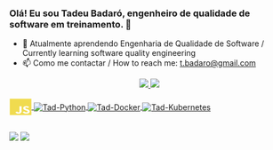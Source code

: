 ### Olá! Eu sou Tadeu Badaró, engenheiro de qualidade de software em treinamento. 👋


- 🌱 Atualmente aprendendo Engenharia de Qualidade de Software / Currently learning software quality engineering 
- 📫 Como me contactar / How to reach me: t.badaro@gmail.com

<div align="center">
  <a href="https://github.com/tbadaro">
  <img height="150em" src="https://github-readme-stats.vercel.app/api?username=tbadaro&show_icons=true&theme=ayu-mirage&include_all_commits=true&count_private=true"/>
  <img height="150em" src="https://github-readme-stats.vercel.app/api/top-langs/?username=tbadaro&layout=compact&langs_count=7&theme=ayu-mirage"/>
</div>
  <div style="display: inline_block"><br>
  <img align="center" alt="Tad-Js" height="30" width="40" src="https://raw.githubusercontent.com/devicons/devicon/master/icons/javascript/javascript-plain.svg">
  <img align="center" alt="Tad-Python" height="30" width="40" src="https://cdn.jsdelivr.net/gh/devicons/devicon/icons/python/python-original.svg">
  <img align="center" alt="Tad-Docker" height="30" width="40" src="https://cdn.jsdelivr.net/gh/devicons/devicon/icons/docker/docker-original.svg">
  <img align="center" alt="Tad-Kubernetes" height="30" width="40" src="https://cdn.jsdelivr.net/gh/devicons/devicon/icons/kubernetes/kubernetes-plain.svg">
</div>
  
  ##
  
<div> 
  <a href = "mailto:t.badaro@gmail.com"><img src="https://img.shields.io/badge/-Gmail-%23333?style=for-the-badge&logo=gmail&logoColor=white" target="_blank"></a>
  <a href="https://www.linkedin.com/in/tadeu-badar%C3%B3-79253831/" target="_blank"><img src="https://img.shields.io/badge/-LinkedIn-%230077B5?style=for-the-badge&logo=linkedin&logoColor=white" target="_blank"></a> 
<div>
